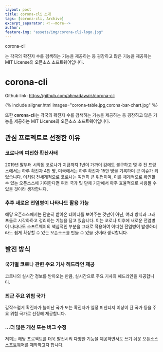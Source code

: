 ```yaml
---
layout: post
title: corona-cli 소개
tags: [corona-cli, Archive]
excerpt_separator: <!--more-->
author:
feature-img: "assets/img/corona-cli-logo.jpg"
---
```


corona-cli

는 각국의 확진자 수를 검색하는 기능을 제공하는 등 굉장하고 많은 기능을 제공하는 MIT License의 오픈소스 소프트웨어입니다.

# corona-cli  

Github link: <https://github.com/ahmadawais/corona-cli>

{% include aligner.html images="corona-table.jpg,corona-bar-chart.jpg" %}

또한  **corona-cli**는 각국의 확진자 수를 검색하는 기능을 제공하는 등 굉장하고 많은 기능을 제공하는 MIT License의 오픈소스 소프트웨어입니다.

## 관심 프로젝트로 선정한 이유
### 코로나의 여전한 확산사태
2019년 말부터 시작된 코로나가 지금까지 1년이 가까이 감에도 불구하고 몇 주 전 프랑스에서는 하루 확진자 4만 명, 미국에서는 하루 확진자 15만 명을 기록하며 큰 이슈가 되었습니다. 이처럼 전세계적으로 코로나는 여전히 큰 위협이며, 이를 체계적으로 확인할 수 있는 오픈소스에 기여한다면 여러 국가 및 단체 기관에서 아주 효율적으로 사용될 수 있을 것이라 생각합니다.
### 추후 새로운 전염병이 나타나도 활용 가능
 해당 오픈소스에서는 단순히 받아온 데이터를 보여주는 것만이 아닌, 여러 방식과 그래프들로 시각화하고 정리하는 기능을 담고 있습니다. 이는 코로나 이후에 새로운 전염병이 나타나도 소프트웨어의 핵심적인 부분을 그대로 적용하여 어떠한 전염병이 발생하더라도 쉽게 확장할 수 있는 오픈소스를 만들 수 있을 것이라 생각합니다.

## 발전 방식
### 국가별 코로나 관련 주요 기사 헤드라인 제공
코로나의 실시간 정보를 받아오는 만큼, 실시간으로 주요 기사의 헤드라인을 제공합니다.
### 최근 주요 위험 국가
갑작스럽게 확진자가 늘어난 국가 또는 확진자가 일정 퍼센티지 이상이 된 국가 등을 주요 위험 국가로 선정해 제공합니다.
### ...더 많은 개선 또는 버그 수정
저희는 해당 프로젝트를 더욱 발전시켜 다양한 기능을 제공하면서도 쓰기 쉬운 오픈소스 소프트웨어를 제작하고자 합니다.  
